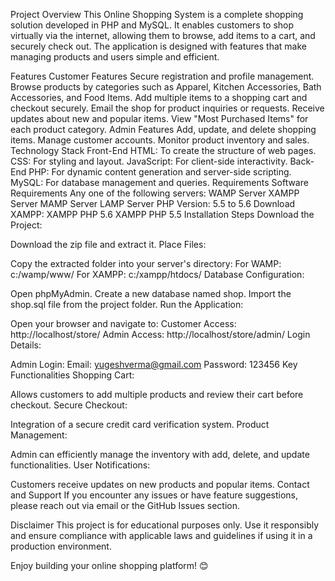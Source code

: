 Project Overview
This Online Shopping System is a complete shopping solution developed in PHP and MySQL. It enables customers to shop virtually via the internet, allowing them to browse, add items to a cart, and securely check out. The application is designed with features that make managing products and users simple and efficient.

Features
Customer Features
Secure registration and profile management.
Browse products by categories such as Apparel, Kitchen Accessories, Bath Accessories, and Food Items.
Add multiple items to a shopping cart and checkout securely.
Email the shop for product inquiries or requests.
Receive updates about new and popular items.
View "Most Purchased Items" for each product category.
Admin Features
Add, update, and delete shopping items.
Manage customer accounts.
Monitor product inventory and sales.
Technology Stack
Front-End
HTML: To create the structure of web pages.
CSS: For styling and layout.
JavaScript: For client-side interactivity.
Back-End
PHP: For dynamic content generation and server-side scripting.
MySQL: For database management and queries.
Requirements
Software Requirements
Any one of the following servers:
WAMP Server
XAMPP Server
MAMP Server
LAMP Server
PHP Version: 5.5 to 5.6
Download XAMPP:
XAMPP PHP 5.6
XAMPP PHP 5.5
Installation Steps
Download the Project:

Download the zip file and extract it.
Place Files:

Copy the extracted folder into your server's directory:
For WAMP: c:/wamp/www/
For XAMPP: c:/xampp/htdocs/
Database Configuration:

Open phpMyAdmin.
Create a new database named shop.
Import the shop.sql file from the project folder.
Run the Application:

Open your browser and navigate to:
Customer Access: http://localhost/store/
Admin Access: http://localhost/store/admin/
Login Details:

Admin Login:
Email: yugeshverma@gmail.com
Password: 123456
Key Functionalities
Shopping Cart:

Allows customers to add multiple products and review their cart before checkout.
Secure Checkout:

Integration of a secure credit card verification system.
Product Management:

Admin can efficiently manage the inventory with add, delete, and update functionalities.
User Notifications:

Customers receive updates on new products and popular items.
Contact and Support
If you encounter any issues or have feature suggestions, please reach out via email or the GitHub Issues section.

Disclaimer
This project is for educational purposes only. Use it responsibly and ensure compliance with applicable laws and guidelines if using it in a production environment.

Enjoy building your online shopping platform! 😊
